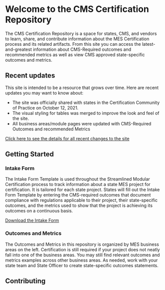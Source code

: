 # Welcome to the CMS Certification Repository

The CMS Certification Repository is a space for states, CMS, and vendors to learn, share, and contribute information about the MES Certification process and its related artifacts. From this site you can access the latest-and-greatest information about CMS-Required outcomes and recommended metrics as well as view CMS approved state-specific outcomes and metrics.

## Recent updates

This site is intended to be a resource that grows over time. Here are recent updates you may want to know about:

- The site was officially shared with states in the Certification Community of Practice on October 12, 2021.
- The visual styling for tables was merged to improve the look and feel of the site.
- All business areas/module pages were updated with CMS-Required Outcomes and recommended Metrics

[Click here to see the details for all recent changes to the site](https://github.com/CMSgov/CMCS-DSG-DSS-Certification-Staging/pulls?q=is%3Apr+is%3Aclosed)

## Getting Started

### Intake Form

The Intake Form Template is used throughout the Streamlined Modular Certification process to track information about a state MES project for certification. It is tailored for each state project. States will fill out the Intake Form Template by entering the CMS-required outcomes that document compliance with regulations applicable to their project, their state-specific outcomes, and the metrics used to show that the project is achieving its outcomes on a continuous basis.

[Download the Intake Form](https://github.com/CMSgov/CMCS-DSG-DSS-Certification/raw/intake-form/Appendix%20E%20Intake%20Form%20Template.xlsx)

### Outcomes and Metrics

The Outcomes and Metrics in this repository is organized by MES business areas on the left. Certification is still required if your project does not neatly fall into one of the business areas. You may still find relevant outcomes and metrics examples across other business areas. As needed, work with your state team and State Officer to create state-specific outcomes statements.

## Contributing
